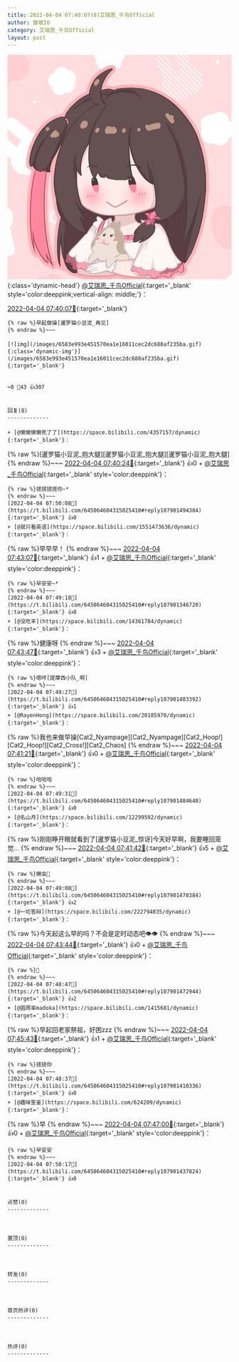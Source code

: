 ```yaml
---
title: 2022-04-04 07:40:07(8)艾瑞思_千鸟Official
author: 御坂IO
category: 艾瑞思_千鸟Official
layout: post
---
```


![img](/images/7e08840c56f251de28bdf766b647bd5fe9a5d50a.jpg){:class='dynamic-head'}
[@艾瑞思_千鸟Official](https://space.bilibili.com/1090010845/dynamic){:target='_blank' style='color:deeppink;vertical-align: middle;'}：

[2022-04-04 07:40:07🔗](https://t.bilibili.com/645064604315025410){:target='_blank'}

~~~
{% raw %}早起做操[暹罗猫小豆泥_再见]
{% endraw %}~~~

[![img](/images/6583e993e451570ea1e16011cec2dc688af235ba.gif){:class='dynamic-img'}](/images/6583e993e451570ea1e16011cec2dc688af235ba.gif){:target='_blank'}


↪️0 💬43 👍307


回复(8)
-------------

+ [@懒懒懒懒死了了](https://space.bilibili.com/4357157/dynamic){:target='_blank'}：
~~~
{% raw %}[暹罗猫小豆泥_抱大腿][暹罗猫小豆泥_抱大腿][暹罗猫小豆泥_抱大腿]
{% endraw %}~~~
[2022-04-04 07:40:24🔗](https://t.bilibili.com/645064604315025410#reply107901045632){:target='_blank'} 👍0
    + [@艾瑞思_千鸟Official](https://space.bilibili.com/1090010845/dynamic){:target='_blank' style='color:deeppink'}：
~~~
{% raw %}搓搓搓搓你~*
{% endraw %}~~~
[2022-04-04 07:50:08🔗](https://t.bilibili.com/645064604315025410#reply107901494384){:target='_blank'} 👍0
+ [@就只看英语](https://space.bilibili.com/1551473636/dynamic){:target='_blank'}：
~~~
{% raw %}早早早！
{% endraw %}~~~
[2022-04-04 07:43:07🔗](https://t.bilibili.com/645064604315025410#reply107901087568){:target='_blank'} 👍1
    + [@艾瑞思_千鸟Official](https://space.bilibili.com/1090010845/dynamic){:target='_blank' style='color:deeppink'}：
~~~
{% raw %}早安安~*
{% endraw %}~~~
[2022-04-04 07:49:18🔗](https://t.bilibili.com/645064604315025410#reply107901346720){:target='_blank'} 👍0
+ [@没吃羊](https://space.bilibili.com/14361784/dynamic){:target='_blank'}：
~~~
{% raw %}健康呀
{% endraw %}~~~
[2022-04-04 07:43:47🔗](https://t.bilibili.com/645064604315025410#reply107901097792){:target='_blank'} 👍3
    + [@艾瑞思_千鸟Official](https://space.bilibili.com/1090010845/dynamic){:target='_blank' style='color:deeppink'}：
~~~
{% raw %}嗯哼[提摩西小队_啊]
{% endraw %}~~~
[2022-04-04 07:49:27🔗](https://t.bilibili.com/645064604315025410#reply107901483392){:target='_blank'} 👍1
+ [@RayenHong](https://space.bilibili.com/20185970/dynamic){:target='_blank'}：
~~~
{% raw %}我也来做早操[Cat2_Nyampage][Cat2_Nyampage][Cat2_Hoop!][Cat2_Hoop!][Cat2_Cross!][Cat2_Chaos]
{% endraw %}~~~
[2022-04-04 07:41:21🔗](https://t.bilibili.com/645064604315025410#reply107901134752){:target='_blank'} 👍0
    + [@艾瑞思_千鸟Official](https://space.bilibili.com/1090010845/dynamic){:target='_blank' style='color:deeppink'}：
~~~
{% raw %}哈哈哈
{% endraw %}~~~
[2022-04-04 07:49:31🔗](https://t.bilibili.com/645064604315025410#reply107901484640){:target='_blank'} 👍0
+ [@名山月](https://space.bilibili.com/12299592/dynamic){:target='_blank'}：
~~~
{% raw %}刚刚睁开眼就看到了[暹罗猫小豆泥_惊讶]今天好早啊，我要睡回笼觉…
{% endraw %}~~~
[2022-04-04 07:41:42🔗](https://t.bilibili.com/645064604315025410#reply107901140176){:target='_blank'} 👍5
    + [@艾瑞思_千鸟Official](https://space.bilibili.com/1090010845/dynamic){:target='_blank' style='color:deeppink'}：
~~~
{% raw %}懒虫👀
{% endraw %}~~~
[2022-04-04 07:49:08🔗](https://t.bilibili.com/645064604315025410#reply107901478384){:target='_blank'} 👍2
+ [@一坨答辩](https://space.bilibili.com/222794835/dynamic){:target='_blank'}：
~~~
{% raw %}今天起这么早的吗？不会是定时动态吧👁👁
{% endraw %}~~~
[2022-04-04 07:43:44🔗](https://t.bilibili.com/645064604315025410#reply107901171536){:target='_blank'} 👍0
    + [@艾瑞思_千鸟Official](https://space.bilibili.com/1090010845/dynamic){:target='_blank' style='color:deeppink'}：
~~~
{% raw %}👀
{% endraw %}~~~
[2022-04-04 07:48:47🔗](https://t.bilibili.com/645064604315025410#reply107901472944){:target='_blank'} 👍2
+ [@圆周率madoka](https://space.bilibili.com/1415681/dynamic){:target='_blank'}：
~~~
{% raw %}早起回老家祭祖，好困zzz
{% endraw %}~~~
[2022-04-04 07:45:43🔗](https://t.bilibili.com/645064604315025410#reply107901263952){:target='_blank'} 👍1
    + [@艾瑞思_千鸟Official](https://space.bilibili.com/1090010845/dynamic){:target='_blank' style='color:deeppink'}：
~~~
{% raw %}搓搓你
{% endraw %}~~~
[2022-04-04 07:48:37🔗](https://t.bilibili.com/645064604315025410#reply107901410336){:target='_blank'} 👍0
+ [@趣味笙鉴](https://space.bilibili.com/624209/dynamic){:target='_blank'}：
~~~
{% raw %}早
{% endraw %}~~~
[2022-04-04 07:47:00🔗](https://t.bilibili.com/645064604315025410#reply107901444416){:target='_blank'} 👍0
    + [@艾瑞思_千鸟Official](https://space.bilibili.com/1090010845/dynamic){:target='_blank' style='color:deeppink'}：
~~~
{% raw %}早安安
{% endraw %}~~~
[2022-04-04 07:50:17🔗](https://t.bilibili.com/645064604315025410#reply107901437824){:target='_blank'} 👍0


点赞(0)
-------------



置顶(0)
-------------



转发(0)
-------------



首页热评(0)
-------------



热评(0)
-------------



